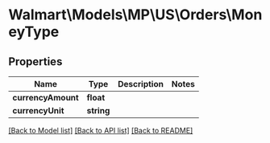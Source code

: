 # Walmart\Models\MP\US\Orders\MoneyType

## Properties

Name | Type | Description | Notes
------------ | ------------- | ------------- | -------------
**currencyAmount** | **float** |  |
**currencyUnit** | **string** |  |


[[Back to Model list]](./) [[Back to API list]](../../../../../README.md#supported-apis) [[Back to README]](../../../../../README.md)
